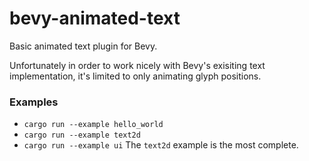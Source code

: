 # bevy-animated-text

Basic animated text plugin for Bevy.

Unfortunately in order to work nicely with Bevy's exisiting text implementation, it's limited to only animating glyph positions.

### Examples
* ```cargo run --example hello_world```
* ```cargo run --example text2d```
* ```cargo run --example ui```
The `text2d` example is the most complete.
